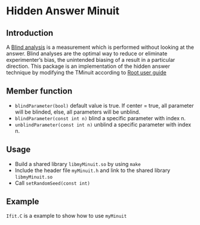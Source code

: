 # Hidden Answer Minuit

## Introduction
A [Blind analysis](https://www.slac.stanford.edu/econf/C030908/papers/TUIT001.pdf) is a measurement which is performed without looking at the answer. Blind analyses are the optimal way to reduce or eliminate experimenter’s bias, the unintended biasing of a result in a particular direction. This package is an implementation of the hidden answer technique by modifying the TMinuit according to [Root user guide](https://root.cern.ch/root/htmldoc/guides/users-guide/ROOTUsersGuide.html#adding-a-class-with-a-shared-library)

## Member function
* ```blindParameter(bool)``` default value is true. If center = true, all parameter will be blinded, else, all parameters will be unblind.
* ```blindParameter(const int n)``` blind a specific parameter with index n.
* ```unblindParameter(const int n)``` unblind a specific parameter with index n.


## Usage
* Build a shared library ```libmyMinuit.so``` by using ```make```
* Include the header file 	```myMinuit.h``` and link to the shared library ```libmyMinuit.so```
* Call ```setRandomSeed(const int)```

## Example 
```Ifit.C``` is a example to show how to use ```myMinuit```
